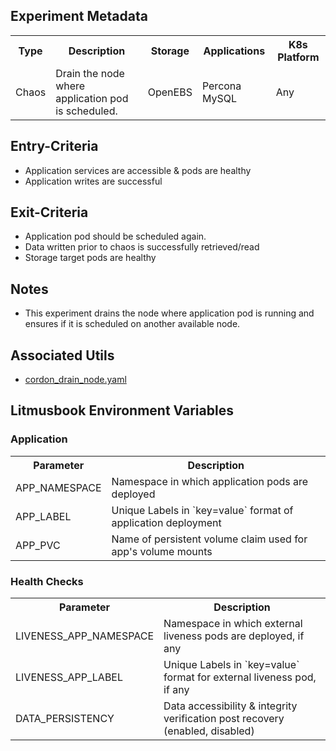 ## Experiment Metadata

<table>
<tr>
<th> Type </th>
<th>  Description   </th>
<th>  Storage </th>
<th> Applications </th>
<th> K8s Platform </th>
</tr>
<tr>
<td>  Chaos </td>
<td> Drain the node where application pod is scheduled. </td>
<td> OpenEBS </td>
<td> Percona MySQL </td>
<td> Any </td>
</tr>
</table>  

## Entry-Criteria

-   Application services are accessible & pods are healthy
-   Application writes are successful 

## Exit-Criteria

-   Application pod should be scheduled again.
-   Data written prior to chaos is successfully retrieved/read
-   Storage target pods are healthy

## Notes

-   This experiment drains the node where application pod is running and ensures if it is scheduled on another available node.

## Associated Utils 

-   [cordon_drain_node.yaml](/chaoslib/litmus/cordon_drain_node.yaml)

## Litmusbook Environment Variables

### Application

<table>
<tr>
<th> Parameter </th>
<th>  Description   </th>
</tr>
<tr>
<td> APP_NAMESPACE  </td>
<td> Namespace in which application pods are deployed  </td>
</tr>
<tr>
<td> APP_LABEL </td>
<td> Unique Labels in `key=value` format of application deployment </td>
</tr>
<tr>
<td> APP_PVC  </td>
<td> Name of persistent volume claim used for app's volume mounts </td>
</tr>
</table>  

### Health Checks 

<table>
<tr>
<th> Parameter </th>
<th>  Description   </th>
</tr>
<tr>
<td> LIVENESS_APP_NAMESPACE  </td>
<td> Namespace in which external liveness pods are deployed, if any </td>
</tr>
<tr>
<td> LIVENESS_APP_LABEL </td>
<td> Unique Labels in `key=value` format for external liveness pod, if any  </td>
</tr>
<tr>
<td> DATA_PERSISTENCY   </td>
<td> Data accessibility & integrity verification post recovery (enabled, disabled)  </td>
</tr>
</table>  
